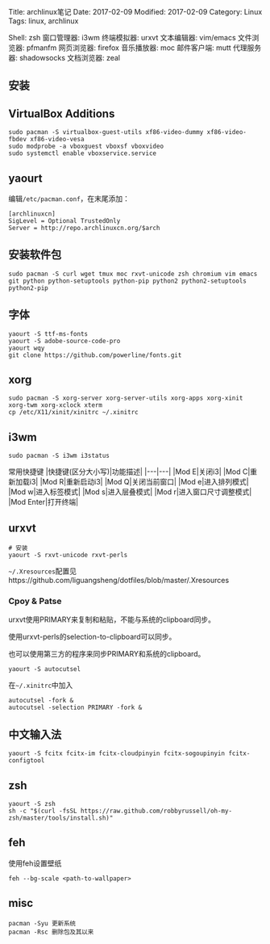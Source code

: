 Title: archlinux笔记
Date: 2017-02-09
Modified: 2017-02-09
Category: Linux
Tags: linux, archlinux

Shell: zsh
窗口管理器: i3wm 
终端模拟器: urxvt 
文本编辑器: vim/emacs
文件浏览器: pfmanfm
网页浏览器: firefox
音乐播放器: moc
邮件客户端: mutt
代理服务器: shadowsocks
文档浏览器: zeal

## 安装

## VirtualBox Additions
```
sudo pacman -S virtualbox-guest-utils xf86-video-dummy xf86-video-fbdev xf86-video-vesa
sudo modprobe -a vboxguest vboxsf vboxvideo
sudo systemctl enable vboxservice.service
```

## yaourt
编辑`/etc/pacman.conf`，在末尾添加：
```
[archlinuxcn]
SigLevel = Optional TrustedOnly
Server = http://repo.archlinuxcn.org/$arch
```

## 安装软件包
```
sudo pacman -S curl wget tmux moc rxvt-unicode zsh chromium vim emacs git python python-setuptools python-pip python2 python2-setuptools python2-pip
```

## 字体
```
yaourt -S ttf-ms-fonts
yaourt -S adobe-source-code-pro
yaourt wqy
git clone https://github.com/powerline/fonts.git
```

## xorg
```
sudo pacman -S xorg-server xorg-server-utils xorg-apps xorg-xinit xorg-twm xorg-xclock xterm 
cp /etc/X11/xinit/xinitrc ~/.xinitrc
```

## i3wm
```
sudo pacman -S i3wm i3status
```

常用快捷键
|快捷键(区分大小写)|功能描述|
|---|---|
|Mod E|关闭i3|
|Mod C|重新加载i3|
|Mod R|重新启动i3|
|Mod Q|关闭当前窗口|
|Mod e|进入排列模式|
|Mod w|进入标签模式|
|Mod s|进入层叠模式|
|Mod r|进入窗口尺寸调整模式|
|Mod Enter|打开终端|

## urxvt
```
# 安装
yaourt -S rxvt-unicode rxvt-perls
```
`~/.Xresources`配置见https://github.com/liguangsheng/dotfiles/blob/master/.Xresources

### Cpoy & Patse
urxvt使用PRIMARY来复制和粘贴，不能与系统的clipboard同步。

使用urxvt-perls的selection-to-clipboard可以同步。

也可以使用第三方的程序来同步PRIMARY和系统的clipboard。
```
yaourt -S autocutsel
```
在`~/.xinitrc`中加入
```
autocutsel -fork &
autocutsel -selection PRIMARY -fork &
```

## 中文输入法
```
yaourt -S fcitx fcitx-im fcitx-cloudpinyin fcitx-sogoupinyin fcitx-configtool
```

## zsh
```
yaourt -S zsh
sh -c "$(curl -fsSL https://raw.github.com/robbyrussell/oh-my-zsh/master/tools/install.sh)"
```

## feh
使用feh设置壁纸
```
feh --bg-scale <path-to-wallpaper>
```

## misc
```
pacman -Syu 更新系统
pacman -Rsc 删除包及其以来
```